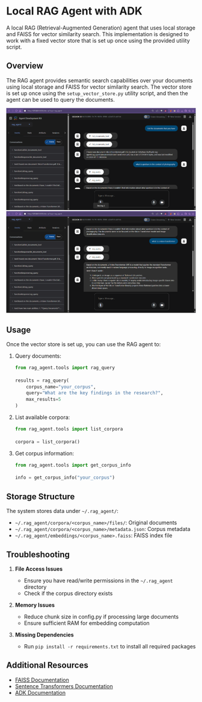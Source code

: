 # Local RAG Agent with ADK

A local RAG (Retrieval-Augmented Generation) agent that uses local storage and FAISS for vector similarity search. This implementation is designed to work with a fixed vector store that is set up once using the provided utility script.

## Overview

The RAG agent provides semantic search capabilities over your documents using local storage and FAISS for vector similarity search. The vector store is set up once using the `setup_vector_store.py` utility script, and then the agent can be used to query the documents.

![alt text](image2.png)
![alt text](image.png)

## Usage

Once the vector store is set up, you can use the RAG agent to:

1. Query documents:
   ```python
   from rag_agent.tools import rag_query
   
   results = rag_query(
       corpus_name="your_corpus",
       query="What are the key findings in the research?",
       max_results=5
   )
   ```

2. List available corpora:
   ```python
   from rag_agent.tools import list_corpora
   
   corpora = list_corpora()
   ```

3. Get corpus information:
   ```python
   from rag_agent.tools import get_corpus_info
   
   info = get_corpus_info("your_corpus")
   ```

## Storage Structure

The system stores data under `~/.rag_agent/`:
- `~/.rag_agent/corpora/<corpus_name>/files/`: Original documents
- `~/.rag_agent/corpora/<corpus_name>/metadata.json`: Corpus metadata
- `~/.rag_agent/embeddings/<corpus_name>.faiss`: FAISS index file

## Troubleshooting

1. **File Access Issues**
   - Ensure you have read/write permissions in the `~/.rag_agent` directory
   - Check if the corpus directory exists

2. **Memory Issues**
   - Reduce chunk size in config.py if processing large documents
   - Ensure sufficient RAM for embedding computation

3. **Missing Dependencies**
   - Run `pip install -r requirements.txt` to install all required packages

## Additional Resources

- [FAISS Documentation](https://github.com/facebookresearch/faiss)
- [Sentence Transformers Documentation](https://www.sbert.net/)
- [ADK Documentation](https://github.com/microsoft/autogen-devkit)
